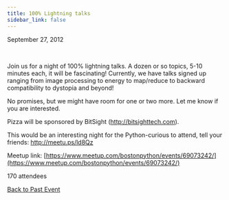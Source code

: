 ```yaml
---
title: 100% Lightning talks
sidebar_link: false
---
```


September 27, 2012


   

Join us for a night of 100% lightning talks. A dozen or so topics, 5-10 minutes each, it will be fascinating! Currently, we have talks signed up ranging from image processing to energy to map/reduce to backward compatibility to dystopia and beyond!

No promises, but we might have room for one or two more. Let me know if you are interested.

Pizza will be sponsored by BitSight (http://bitsighttech.com).

This would be an interesting night for the Python-curious to attend, tell your friends: http://meetu.ps/ld8Qz


Meetup link: [https://www.meetup.com/bostonpython/events/69073242/](https://www.meetup.com/bostonpython/events/69073242/)

170 attendees

[Back to Past Event](past-events.md)